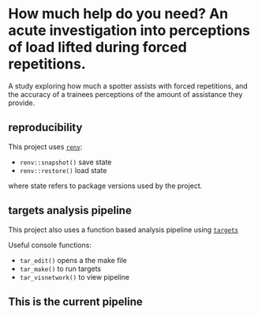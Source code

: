 
<script src="README_files/libs/htmlwidgets-1.6.2/htmlwidgets.js"></script>
<link href="README_files/libs/vis-9.1.0/vis-network.min.css" rel="stylesheet" />
<script src="README_files/libs/vis-9.1.0/vis-network.min.js"></script>
<script src="README_files/libs/visNetwork-binding-2.1.2/visNetwork.js"></script>


# How much help do you need? An acute investigation into perceptions of load lifted during forced repetitions.

A study exploring how much a spotter assists with forced repetitions,
and the accuracy of a trainees perceptions of the amount of assistance
they provide.

## reproducibility

This project uses
[`renv`](https://rstudio.github.io/renv/articles/renv.html#reproducibility):

- `renv::snapshot()` save state
- `renv::restore()` load state

where state refers to package versions used by the project.

## targets analysis pipeline

This project also uses a function based analysis pipeline using
[`targets`](https://books.ropensci.org/targets/)

Useful console functions:

- `tar_edit()` opens a the make file
- `tar_make()` to run targets
- `tar_visnetwork()` to view pipeline

## This is the current pipeline

<div class="visNetwork html-widget html-fill-item-overflow-hidden html-fill-item" id="htmlwidget-404d538a45c56ec7234b" style="width:672px;height:480px;"></div>
<script type="application/json" data-for="htmlwidget-404d538a45c56ec7234b">{"x":{"nodes":{"name":["data","diagnostic_plots","file","individual_data_plot","individual_data_plot_tiff","marg_effs_plot","marg_effs_plot_tiff","model_brms","model_data_plot","model_data_plot_tiff","pp_check_plot","rhat_plot","tidy_model_brms","trace_plots"],"type":["stem","stem","stem","stem","stem","stem","stem","stem","stem","stem","stem","stem","stem","stem"],"status":["uptodate","uptodate","uptodate","uptodate","uptodate","uptodate","uptodate","uptodate","uptodate","uptodate","uptodate","uptodate","uptodate","uptodate"],"seconds":[0.01,24.05,2.7,0.04,1.71,3.88,3.25,1079.42,18.47,266,0.84,4.13,0.14,15.03],"bytes":[2128,3369116,4088,163928,82,191498414,76,168237227,3206934717,77,106982,168392754,1941,51922362],"branches":[null,null,null,null,null,null,null,null,null,null,null,null,null,null],"label":["data","diagnostic_plots","file","individual_data_plot","individual_data_plot_tiff","marg_effs_plot","marg_effs_plot_tiff","model_brms","model_data_plot","model_data_plot_tiff","pp_check_plot","rhat_plot","tidy_model_brms","trace_plots"],"color":["#354823","#354823","#354823","#354823","#354823","#354823","#354823","#354823","#354823","#354823","#354823","#354823","#354823","#354823"],"id":["data","diagnostic_plots","file","individual_data_plot","individual_data_plot_tiff","marg_effs_plot","marg_effs_plot_tiff","model_brms","model_data_plot","model_data_plot_tiff","pp_check_plot","rhat_plot","tidy_model_brms","trace_plots"],"level":[2,5,1,3,4,4,5,3,4,5,4,4,4,4],"shape":["dot","dot","dot","dot","dot","dot","dot","dot","dot","dot","dot","dot","dot","dot"]},"edges":{"from":["data","model_data_plot","model_brms","data","pp_check_plot","rhat_plot","trace_plots","data","model_brms","model_brms","data","model_brms","marg_effs_plot","model_brms","model_brms","file","individual_data_plot"],"to":["individual_data_plot","model_data_plot_tiff","trace_plots","model_brms","diagnostic_plots","diagnostic_plots","diagnostic_plots","marg_effs_plot","marg_effs_plot","tidy_model_brms","model_data_plot","model_data_plot","marg_effs_plot_tiff","pp_check_plot","rhat_plot","data","individual_data_plot_tiff"],"arrows":["to","to","to","to","to","to","to","to","to","to","to","to","to","to","to","to","to"]},"nodesToDataframe":true,"edgesToDataframe":true,"options":{"width":"100%","height":"100%","nodes":{"shape":"dot","physics":false},"manipulation":{"enabled":false},"edges":{"smooth":{"type":"cubicBezier","forceDirection":"horizontal"}},"physics":{"stabilization":false},"interaction":{"zoomSpeed":1},"layout":{"hierarchical":{"enabled":true,"direction":"LR"}}},"groups":null,"width":null,"height":null,"idselection":{"enabled":false,"style":"width: 150px; height: 26px","useLabels":true,"main":"Select by id"},"byselection":{"enabled":false,"style":"width: 150px; height: 26px","multiple":false,"hideColor":"rgba(200,200,200,0.5)","highlight":false},"main":{"text":"","style":"font-family:Georgia, Times New Roman, Times, serif;font-weight:bold;font-size:20px;text-align:center;"},"submain":null,"footer":null,"background":"rgba(0, 0, 0, 0)","highlight":{"enabled":true,"hoverNearest":false,"degree":{"from":1,"to":1},"algorithm":"hierarchical","hideColor":"rgba(200,200,200,0.5)","labelOnly":true},"collapse":{"enabled":true,"fit":false,"resetHighlight":true,"clusterOptions":null,"keepCoord":true,"labelSuffix":"(cluster)"},"legend":{"width":0.2,"useGroups":false,"position":"right","ncol":1,"stepX":100,"stepY":100,"zoom":true,"nodes":{"label":["Up to date","Stem"],"color":["#354823","#899DA4"],"shape":["dot","dot"]},"nodesToDataframe":true},"tooltipStay":300,"tooltipStyle":"position: fixed;visibility:hidden;padding: 5px;white-space: nowrap;font-family: verdana;font-size:14px;font-color:#000000;background-color: #f5f4ed;-moz-border-radius: 3px;-webkit-border-radius: 3px;border-radius: 3px;border: 1px solid #808074;box-shadow: 3px 3px 10px rgba(0, 0, 0, 0.2);"},"evals":[],"jsHooks":[]}</script>
